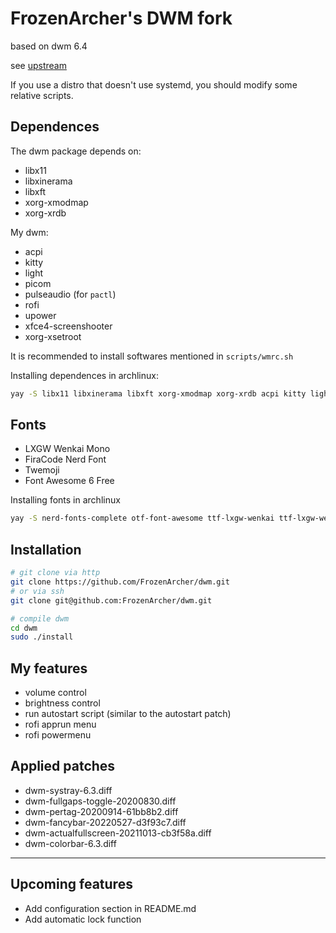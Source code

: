 # FrozenArcher's DWM fork

based on dwm 6.4

see [upstream](https://dwm.suckless.org/)

If you use a distro that doesn't use systemd, you should modify some relative scripts.

## Dependences

The dwm package depends on:

* libx11
* libxinerama
* libxft
* xorg-xmodmap
* xorg-xrdb

My dwm:

* acpi
* kitty
* light
* picom
* pulseaudio (for `pactl`)
* rofi
* upower
* xfce4-screenshooter
* xorg-xsetroot

It is recommended to install softwares mentioned in `scripts/wmrc.sh`

Installing dependences in archlinux:
``` bash
yay -S libx11 libxinerama libxft xorg-xmodmap xorg-xrdb acpi kitty light picom pulseaudio rofi upower xfce4-screenshooter xorg-xsetroot
```

## Fonts

* LXGW Wenkai Mono
* FiraCode Nerd Font
* Twemoji
* Font Awesome 6 Free

Installing fonts in archlinux

``` bash
yay -S nerd-fonts-complete otf-font-awesome ttf-lxgw-wenkai ttf-lxgw-wenkai-mono ttf-twemoji
```

## Installation

``` bash
# git clone via http
git clone https://github.com/FrozenArcher/dwm.git
# or via ssh
git clone git@github.com:FrozenArcher/dwm.git

# compile dwm
cd dwm
sudo ./install
```

## My features

* volume control
* brightness control
* run autostart script (similar to the autostart patch)
* rofi apprun menu
* rofi powermenu

## Applied patches

* dwm-systray-6.3.diff
* dwm-fullgaps-toggle-20200830.diff
* dwm-pertag-20200914-61bb8b2.diff
* dwm-fancybar-20220527-d3f93c7.diff
* dwm-actualfullscreen-20211013-cb3f58a.diff
* dwm-colorbar-6.3.diff

***

## Upcoming features

* Add configuration section in README.md
* Add automatic lock function
